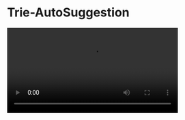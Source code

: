 # Trie-AutoSuggestion
<video width="400" controls>
  <source src="GithubTrie.wmv" type="video/wmv">
</video>
